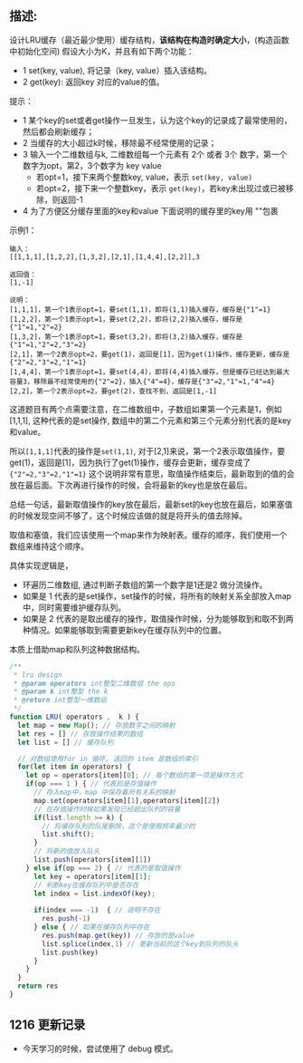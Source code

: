 ## 描述: 

设计LRU缓存（最近最少使用）缓存结构，**该结构在构造时确定大小**，(构造函数中初始化空间) 假设大小为K，并且有如下两个功能：
- 1 set(key, value), 将记录（key, value）插入该结构。
- 2 get(key): 返回key 对应的value的值。

提示：
- 1 某个key的set或者get操作一旦发生，认为这个key的记录成了最常使用的，然后都会刷新缓存；
- 2 当缓存的大小超过k时候，移除最不经常使用的记录；
- 3 输入一个二维数组与k, 二维数组每一个元素有 2个 或者 3个 数字，第一个数字为opt，第2，3个数字为 key value
  - 若opt=1，接下来两个整数key, value，表示 `set(key, value)`
  - 若opt=2，接下来一个整数key，表示 `get(key)`，若key未出现过或已被移除，则返回-1
- 4 为了方便区分缓存里面的key和value 下面说明的缓存里的key用 ""包裹

示例1：

```
输入：
[[1,1,1],[1,2,2],[1,3,2],[2,1],[1,4,4],[2,2]],3

返回值：
[1,-1]

说明：
[1,1,1]，第一个1表示opt=1，要set(1,1)，即将(1,1)插入缓存，缓存是{"1"=1}
[1,2,2]，第一个1表示opt=1，要set(2,2)，即将(2,2)插入缓存，缓存是{"1"=1,"2"=2}
[1,3,2]，第一个1表示opt=1，要set(3,2)，即将(3,2)插入缓存，缓存是{"1"=1,"2"=2,"3"=2}
[2,1]，第一个2表示opt=2，要get(1)，返回是[1]，因为get(1)操作，缓存更新，缓存是{"2"=2,"3"=2,"1"=1}
[1,4,4]，第一个1表示opt=1，要set(4,4)，即将(4,4)插入缓存，但是缓存已经达到最大容量3，移除最不经常使用的{"2"=2}，插入{"4"=4}，缓存是{"3"=2,"1"=1,"4"=4}
[2,2]，第一个2表示opt=2，要get(2)，查找不到，返回是[1,-1] 
```

这道题目有两个点需要注意，在二维数组中，子数组如果第一个元素是1，例如 [1,1,1], 这种代表的是set操作, 数组中的第二个元素和第三个元素分别代表的是key和value。 

所以`[1,1,1]`代表的操作是`set(1,1)`, 对于[2,1]来说，第一个2表示取值操作，要get(1)，返回是[1]，因为执行了get(1)操作，缓存会更新，缓存变成了 `{"2"=2,"3"=2,"1"=1}` 这个说明非常有意思，取值操作结束后，最新取到的值的会放在最后面。下次再进行操作的时候，会将最新的key也是放在最后。

总结一句话，最新取值操作的key放在最后，最新set的key也放在最后，如果塞值的时候发现空间不够了，这个时候应该做的就是将开头的值去除掉。

取值和塞值，我们应该使用一个map来作为映射表。缓存的顺序，我们使用一个数组来维持这个顺序。

具体实现逻辑是，
- 环遍历二维数组, 通过判断子数组的第一个数字是1还是2 做分流操作。
- 如果是 1 代表的是set操作，set操作的时候，将所有的映射关系全部放入map中，同时需要维护缓存队列。
- 如果是 2 代表的是取出缓存的操作，取值操作时候，分为能够取到和取不到两种情况。如果能够取到需要更新key在缓存队列中的位置。

本质上借助map和队列这种数据结构。
```js
/**
 * lru design
 * @param operators int整型二维数组 the ops
 * @param k int整型 the k
 * @return int整型一维数组
 */
function LRU( operators ,  k ) {
  let map = new Map(); // 存放数字之间的映射
  let res = [] // 存放操作结果的数组
  let list = [] // 缓存队列

  // 对数组使用for in 循环, 返回的 item 是数组的索引
  for(let item in operators) {
    let op = operators[item][0]; // 每个数组的第一项是操作方式
    if(op === 1 ) { // 代表的是存值操作
      // 存入map中，map 中保存着所有关系的映射
      map.set(operators[item][1],operators[item][2])
      // 在存值操作时候如果发现已经超出队列的容量
      if(list.length >= k) {
        // 将缓存队列的队尾删除，这个是使用频率最少的
        list.shift();
      }
      // 将新的值放入队头
      list.push(operators[item][1])
    } else if(op === 2) { // 代表的是取值操作
      let key = operators[item][1];
      // 判断key在缓存队列中是否存在
      let index = list.indexOf(key); 
      
      if(index === -1)  { // 说明不存在
        res.push(-1)
      } else { // 如果在缓存队列中存在
        res.push(map.get(key)) // 存放的是value
        list.splice(index,1) // 更新当前的这个key到队列的队头
        list.push(key)
      }
    }
  }
  return res
}
```

## 1216 更新记录
- 今天学习的时候，尝试使用了 debug 模式。
